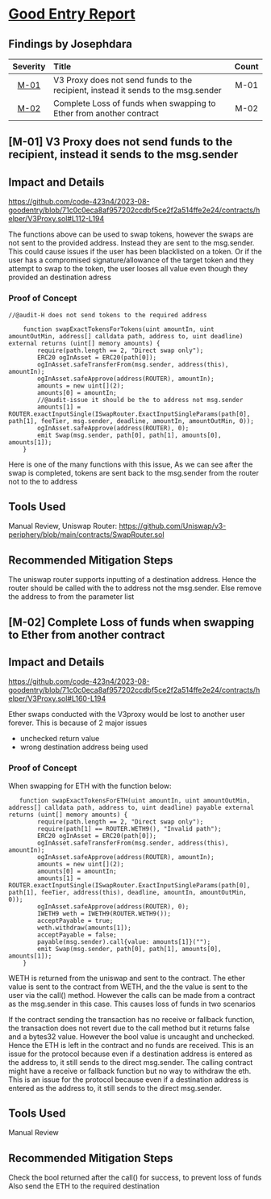 # [Good Entry Report](https://code4rena.com/reports/2023-08-goodentry)

## Findings by Josephdara
| Severity | Title | Count |
|:--:|:---|:--:|
| [M-01](#m-01-V3-Proxy-does-not-send-funds-to-the-recipient,-instead-it-sends-to-the-msg.sender)|V3 Proxy does not send funds to the recipient, instead it sends to the msg.sender| M-01 |
| [M-02](#m-02-Complete-Loss-of-funds-when-swapping-to-Ether-from-another-contract)| Complete Loss of funds when swapping to Ether from another contract| M-02 |


## [M-01] V3 Proxy does not send funds to the recipient, instead it sends to the msg.sender

## Impact and Details
https://github.com/code-423n4/2023-08-goodentry/blob/71c0c0eca8af957202ccdbf5ce2f2a514ffe2e24/contracts/helper/V3Proxy.sol#L112-L194

The functions above can be used to swap tokens, however the swaps are not sent to the provided address. Instead they are sent to the msg.sender.
This could cause issues if the user has been blacklisted on a token. Or if the user has a compromised signature/allowance of the target token and they attempt to swap to the token, the user looses all value even though they provided an destination adress

### Proof of Concept

```solidity 
//@audit-H does not send tokens to the required address

    function swapExactTokensForTokens(uint amountIn, uint amountOutMin, address[] calldata path, address to, uint deadline) external returns (uint[] memory amounts) {
        require(path.length == 2, "Direct swap only");
        ERC20 ogInAsset = ERC20(path[0]);
        ogInAsset.safeTransferFrom(msg.sender, address(this), amountIn);
        ogInAsset.safeApprove(address(ROUTER), amountIn);
        amounts = new uint[](2);
        amounts[0] = amountIn;         
        //@audit-issue it should be the to address not msg.sender
        amounts[1] = ROUTER.exactInputSingle(ISwapRouter.ExactInputSingleParams(path[0], path[1], feeTier, msg.sender, deadline, amountIn, amountOutMin, 0));
        ogInAsset.safeApprove(address(ROUTER), 0);
        emit Swap(msg.sender, path[0], path[1], amounts[0], amounts[1]); 
    }
```
Here is one of the many functions with this issue, As we can see after the swap is completed, tokens are sent back to the msg.sender from the router not to the to address

## Tools Used
Manual Review, Uniswap Router: https://github.com/Uniswap/v3-periphery/blob/main/contracts/SwapRouter.sol

## Recommended Mitigation Steps
The uniswap router supports inputting of a destination address. Hence the router should be called with the to address not the msg.sender.
Else remove the address to from the parameter list



## [M-02] Complete Loss of funds when swapping to Ether from another contract
## Impact and Details

https://github.com/code-423n4/2023-08-goodentry/blob/71c0c0eca8af957202ccdbf5ce2f2a514ffe2e24/contracts/helper/V3Proxy.sol#L160-L194

Ether swaps conducted with the V3proxy would be lost to another user forever.
This is because of 2 major issues
- unchecked return value
- wrong destination address being used

### Proof of Concept

When swapping for ETH with the function below:
```solidity
   function swapExactTokensForETH(uint amountIn, uint amountOutMin, address[] calldata path, address to, uint deadline) payable external returns (uint[] memory amounts) {
        require(path.length == 2, "Direct swap only");
        require(path[1] == ROUTER.WETH9(), "Invalid path");
        ERC20 ogInAsset = ERC20(path[0]);
        ogInAsset.safeTransferFrom(msg.sender, address(this), amountIn);
        ogInAsset.safeApprove(address(ROUTER), amountIn);
        amounts = new uint[](2);
        amounts[0] = amountIn;         
        amounts[1] = ROUTER.exactInputSingle(ISwapRouter.ExactInputSingleParams(path[0], path[1], feeTier, address(this), deadline, amountIn, amountOutMin, 0));
        ogInAsset.safeApprove(address(ROUTER), 0); 
        IWETH9 weth = IWETH9(ROUTER.WETH9());
        acceptPayable = true;
        weth.withdraw(amounts[1]);
        acceptPayable = false;
        payable(msg.sender).call{value: amounts[1]}("");
        emit Swap(msg.sender, path[0], path[1], amounts[0], amounts[1]);                 
    }
```
WETH is returned from the uniswap and sent to the contract. The ether value is sent to the contract from WETH, and the the value is sent to the user via the call() method.
However the calls can be made from a contract as the msg.sender in this case. This causes loss of funds in two scenarios

If the contract sending the transaction has no receive or fallback function, the transaction does not revert due to the call method but it returns false and a bytes32 value. However the bool value is uncaught and unchecked. Hence the ETH is left in the contract and no funds are received. This is an issue for the protocol because even if a destination address is entered as the address to, it still sends to the direct msg.sender.
The calling contract might have a receive or fallback function but no way to withdraw the eth. This is an issue for the protocol because even if a destination address is entered as the address to, it still sends to the direct msg.sender.

## Tools Used
Manual Review

## Recommended Mitigation Steps
Check the bool returned after the call() for success, to prevent loss of funds
Also send the ETH to the required destination
